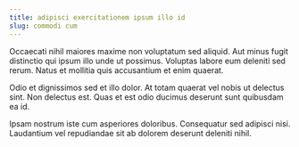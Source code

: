 ```yaml
---
title: adipisci exercitationem ipsum illo id
slug: commodi cum
---
```


Occaecati nihil maiores maxime non voluptatum sed aliquid. Aut minus fugit distinctio qui ipsum illo unde ut possimus. Voluptas labore eum deleniti sed rerum. Natus et mollitia quis accusantium et enim quaerat.

Odio et dignissimos sed et illo dolor. At totam quaerat vel nobis ut delectus sint. Non delectus est. Quas et est odio ducimus deserunt sunt quibusdam ea id.

Ipsam nostrum iste cum asperiores doloribus. Consequatur sed adipisci nisi. Laudantium vel repudiandae sit ab dolorem deserunt deleniti nihil.
